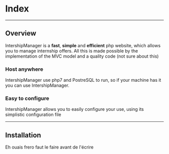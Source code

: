 # Index
---
## Overview
IntershipManager is a **fast**, **simple** and **efficient** php website, which allows you to manage internship offers. All this is made possible by the implementation of the MVC model and a quality code (not sure about this)

### Host anywhere
IntershipManager use php7 and PostreSQL to run, so if your machine has it you can use IntershipManager.

### Easy to configure
IntershipManager allows you to easily configure your use, using its simplistic configuration file

---

## Installation
Eh ouais frero faut le faire avant de l'écrire